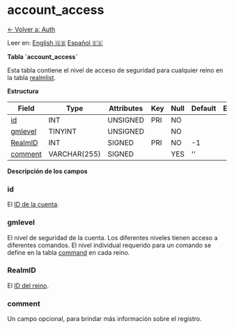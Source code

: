 ﻿# account\_access

[<- Volver a: Auth](database-auth.md)

Leer en: [English :gb:](../account_access) [Español :es:](account_access)

**Tabla \`account\_access\`**

Esta tabla contiene el nivel de acceso de seguridad para cualquier reino en la tabla [realmlist](realmlist).

**Estructura**

| Field        | Type         | Attributes | Key | Null | Default | Extra | Comment |
| ------------ | ------------ | ---------- | --- | ---- | ------- | ----- | ------- |
| [id][1]      | INT          | UNSIGNED   | PRI | NO   |         |       |         |
| [gmlevel][2] | TINYINT      | UNSIGNED   |     | NO   |         |       |         |
| [RealmID][3] | INT          | SIGNED     | PRI | NO   | -1      |       |         |
| [comment][4] | VARCHAR(255) | SIGNED     |     | YES  | ''      |       |         |

[1]: #id
[2]: #gmlevel
[3]: #realmid
[4]: #comment

**Descripción de los campos**

### id

El [ID de la cuenta](account#id).

### gmlevel

El nivel de seguridad de la cuenta. Los diferentes niveles tienen acceso a diferentes comandos. El nivel individual requerido para un comando se define en la tabla [command](command) en cada reino.

### RealmID

El [ID del reino](realmlist#id).

### comment

Un campo opcional, para brindar más información sobre el registro.
